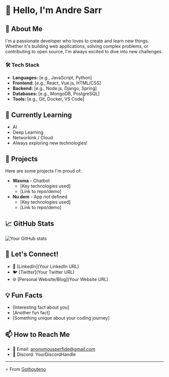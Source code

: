# 👋 Hello, I'm Andre Sarr

## 🚀 About Me
I'm a passionate developer who loves to create and learn new things. Whether it's building web applications, solving complex problems, or contributing to open source, I'm always excited to dive into new challenges.

### 🛠️ Tech Stack
- **Languages:** [e.g., JavaScript, Python]
- **Frontend:** [e.g., React, Vue.js, HTML/CSS]
- **Backend:** [e.g., Node.js, Django, Spring]
- **Databases:** [e.g., MongoDB, PostgreSQL]
- **Tools:** [e.g., Git, Docker, VS Code]

## 🌱 Currently Learning
- AI
- Deep Learning
- Networkink / Cloud
- Always exploring new technologies!

## 💼 Projects
Here are some projects I'm proud of:

- **Waxma** - Chatbot
  - [Key technologies used]
  - [Link to repo/demo]
- **Nu dem** - App not defined
  - [Key technologies used]
  - [Link to repo/demo]

## 📈 GitHub Stats
![Your GitHub stats](https://github-readme-stats.vercel.app/api?username=Gothouteno&show_icons=true&theme=radical)

## 🤝 Let's Connect!
- 💼 [LinkedIn](Your LinkedIn URL)
- 🐦 [Twitter](Your Twitter URL)
- 🌐 [Personal Website/Blog](Your Website URL)

## 💡 Fun Facts
- [Interesting fact about you]
- [Another fun fact]
- [Something unique about your coding journey]

## 📫 How to Reach Me
- 📧 Email: anonymousperfide@gmail.com
- 💬 Discord: YourDiscordHandle

---
⭐️ From [Gothouteno](https://github.com/Gothouteno)
